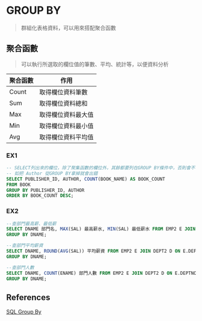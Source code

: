 # GROUP BY

>群組化表格資料，可以用來搭配聚合函數

## 聚合函數

>可以執行所選取的欄位值的筆數、平均、統計等，以便資料分析

| 聚合函數 | 作用               |
| -------- | ------------------ |
| Count    | 取得欄位資料筆數   |
| Sum      | 取得欄位資料總和   |
| Max      | 取得欄位資料最大值 |
| Min      | 取得欄位資料最小值 |
| Avg      | 取得欄位資料平均值 |

### EX1

```SQL
-- SELECT列出來的欄位，除了聚集函數的欄位外，其餘都要列在GROUP BY條件中，否則會不符合閱讀邏輯
-- 如把 Author 從GROUP BY拿掉就會出錯
SELECT PUBLISHER_ID, AUTHOR, COUNT(BOOK_NAME) AS BOOK_COUNT
FROM BOOK
GROUP BY PUBLISHER_ID, AUTHOR
ORDER BY BOOK_COUNT DESC;
```

### EX2

```SQL
--查部門最高薪、最低薪
SELECT DNAME 部門名, MAX(SAL) 最高薪水, MIN(SAL) 最低薪水 FROM EMP2 E JOIN DEPT2 D ON E.DEPTNO = D.DEPTNO
GROUP BY DNAME;

--查部門平均薪資
SELECT DNAME, ROUND(AVG(SAL)) 平均薪資 FROM EMP2 E JOIN DEPT2 D ON E.DEPTNO = D.DEPTNO
GROUP BY DNAME;

--查部門人數
SELECT DNAME, COUNT(ENAME) 部門人數 FROM EMP2 E JOIN DEPT2 D ON E.DEPTNO = D.DEPTNO
GROUP BY DNAME;
```

## References

[SQL Group By](https://www.1keydata.com/tw/sql/sqlgroupby.html)
